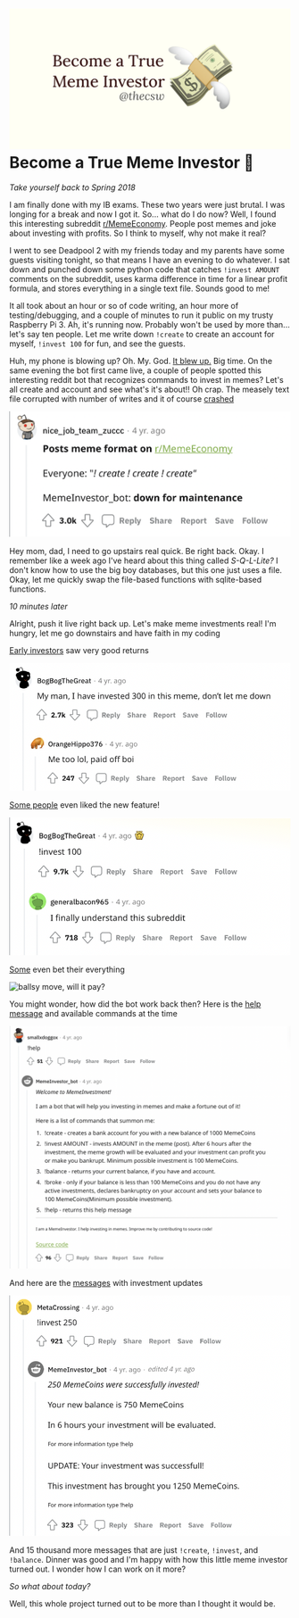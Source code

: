 ![preview](./preview.png)
Become a True Meme Investor 💸
=============================

*Take yourself back to Spring 2018*

I am finally done with my IB exams. These two years were just brutal. I
was longing for a break and now I got it. So... what do I do now? Well,
I found this interesting subreddit
[r/MemeEconomy](https://reddit.com/r/MemeEconomy). People post memes and
joke about investing with profits. So I think to myself, why not make it
real?

I went to see Deadpool 2 with my friends today and my parents have some
guests visiting tonight, so that means I have an evening to do whatever.
I sat down and punched down some python code that catches
`!invest AMOUNT` comments on the subreddit, uses karma difference in
time for a linear profit formula, and stores everything in a single text
file. Sounds good to me!

It all took about an hour or so of code writing, an hour more of
testing/debugging, and a couple of minutes to run it public on my trusty
Raspberry Pi 3. Ah, it\'s running now. Probably won\'t be used by more
than... let\'s say ten people. Let me write down `!create` to create an
account for myself, `!invest 100` for fun, and see the guests.

Huh, my phone is blowing up? Oh. My. God. [It blew
up.](https://www.reddit.com/r/MemeEconomy/comments/8lc19o/just_made_this_format_have_i_struck_gold/)
Big time. On the same evening the bot first came live, a couple of
people spotted this interesting reddit bot that recognizes commands to
invest in memes? Let\'s all create and account and see what\'s it\'s
about!! Oh crap. The measely text file corrupted with number of writes
and it of course
[crashed](https://www.reddit.com/r/MemeEconomy/comments/8lc19o/comment/dzetc6b)

![MemeInvestor_bot~ went down](create.png)

Hey mom, dad, I need to go upstairs real quick. Be right back. Okay. I
remember like a week ago I\'ve heard about this thing called
*S-Q-L-Lite?* I don\'t know how to use the big boy databases, but this
one just uses a file. Okay, let me quickly swap the file-based functions
with sqlite-based functions.

*10 minutes later*

Alright, push it live right back up. Let\'s make meme investments real!
I\'m hungry, let me go downstairs and have faith in my coding

[Early
investors](https://www.reddit.com/r/MemeEconomy/comments/8lc19o/comment/dzeefkl)
saw very good returns

![My man, I have invested 300 in this meme, don't let me down](300.png)

[Some
people](https://www.reddit.com/r/MemeEconomy/comments/8lc19o/comment/dzecssj)
even liked the new feature!

![I finally understand this subreddit](invest.png)

[Some](https://www.reddit.com/r/MemeEconomy/comments/8lc19o/comment/dzeeev4)
even bet their everything

![ballsy move, will it pay?](full_invest_.png)

You might wonder, how did the bot work back then? Here is the [help
message](https://www.reddit.com/r/MemeEconomy/comments/8lc19o/comment/dzet1ec)
and available commands at the time

![!help](help.png)

And here are the
[messages](https://www.reddit.com/r/MemeEconomy/comments/8lc19o/comment/dzed7e6)
with investment updates

![!invest](update.png)

And 15 thousand more messages that are just `!create`, `!invest`, and
`!balance`. Dinner was good and I\'m happy with how this little meme
investor turned out. I wonder how I can work on it more?

*So what about today?*

Well, this whole project turned out to be more than I thought it would
be.
